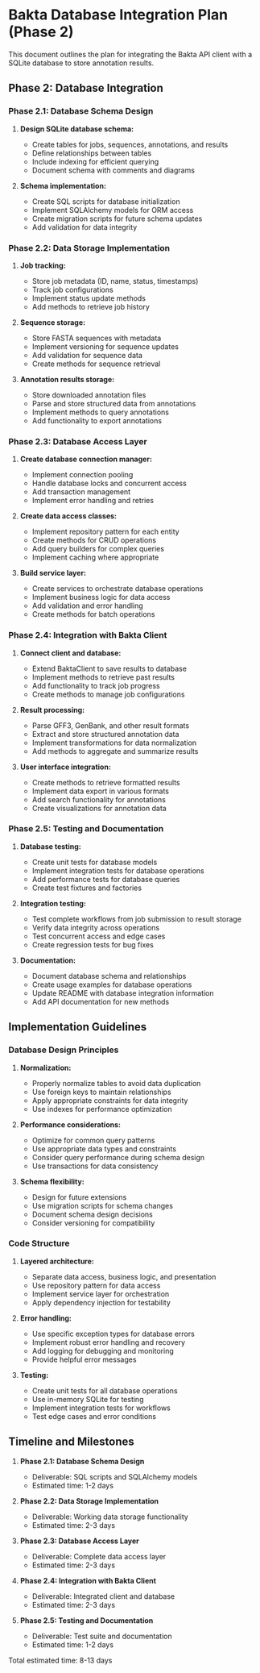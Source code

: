 # Bakta Database Integration Plan (Phase 2)

This document outlines the plan for integrating the Bakta API client with a SQLite database to store annotation results.

## Phase 2: Database Integration

### Phase 2.1: Database Schema Design

1. **Design SQLite database schema:**
   - Create tables for jobs, sequences, annotations, and results
   - Define relationships between tables
   - Include indexing for efficient querying
   - Document schema with comments and diagrams

2. **Schema implementation:**
   - Create SQL scripts for database initialization
   - Implement SQLAlchemy models for ORM access
   - Create migration scripts for future schema updates
   - Add validation for data integrity

### Phase 2.2: Data Storage Implementation

1. **Job tracking:**
   - Store job metadata (ID, name, status, timestamps)
   - Track job configurations
   - Implement status update methods
   - Add methods to retrieve job history

2. **Sequence storage:**
   - Store FASTA sequences with metadata
   - Implement versioning for sequence updates
   - Add validation for sequence data
   - Create methods for sequence retrieval

3. **Annotation results storage:**
   - Store downloaded annotation files
   - Parse and store structured data from annotations
   - Implement methods to query annotations
   - Add functionality to export annotations

### Phase 2.3: Database Access Layer

1. **Create database connection manager:**
   - Implement connection pooling
   - Handle database locks and concurrent access
   - Add transaction management
   - Implement error handling and retries

2. **Create data access classes:**
   - Implement repository pattern for each entity
   - Create methods for CRUD operations
   - Add query builders for complex queries
   - Implement caching where appropriate

3. **Build service layer:**
   - Create services to orchestrate database operations
   - Implement business logic for data access
   - Add validation and error handling
   - Create methods for batch operations

### Phase 2.4: Integration with Bakta Client

1. **Connect client and database:**
   - Extend BaktaClient to save results to database
   - Implement methods to retrieve past results
   - Add functionality to track job progress
   - Create methods to manage job configurations

2. **Result processing:**
   - Parse GFF3, GenBank, and other result formats
   - Extract and store structured annotation data
   - Implement transformations for data normalization
   - Add methods to aggregate and summarize results

3. **User interface integration:**
   - Create methods to retrieve formatted results
   - Implement data export in various formats
   - Add search functionality for annotations
   - Create visualizations for annotation data

### Phase 2.5: Testing and Documentation

1. **Database testing:**
   - Create unit tests for database models
   - Implement integration tests for database operations
   - Add performance tests for database queries
   - Create test fixtures and factories

2. **Integration testing:**
   - Test complete workflows from job submission to result storage
   - Verify data integrity across operations
   - Test concurrent access and edge cases
   - Create regression tests for bug fixes

3. **Documentation:**
   - Document database schema and relationships
   - Create usage examples for database operations
   - Update README with database integration information
   - Add API documentation for new methods

## Implementation Guidelines

### Database Design Principles

1. **Normalization:**
   - Properly normalize tables to avoid data duplication
   - Use foreign keys to maintain relationships
   - Apply appropriate constraints for data integrity
   - Use indexes for performance optimization

2. **Performance considerations:**
   - Optimize for common query patterns
   - Use appropriate data types and constraints
   - Consider query performance during schema design
   - Use transactions for data consistency

3. **Schema flexibility:**
   - Design for future extensions
   - Use migration scripts for schema changes
   - Document schema design decisions
   - Consider versioning for compatibility

### Code Structure

1. **Layered architecture:**
   - Separate data access, business logic, and presentation
   - Use repository pattern for data access
   - Implement service layer for orchestration
   - Apply dependency injection for testability

2. **Error handling:**
   - Use specific exception types for database errors
   - Implement robust error handling and recovery
   - Add logging for debugging and monitoring
   - Provide helpful error messages

3. **Testing:**
   - Create unit tests for all database operations
   - Use in-memory SQLite for testing
   - Implement integration tests for workflows
   - Test edge cases and error conditions

## Timeline and Milestones

1. **Phase 2.1: Database Schema Design**
   - Deliverable: SQL scripts and SQLAlchemy models
   - Estimated time: 1-2 days

2. **Phase 2.2: Data Storage Implementation**
   - Deliverable: Working data storage functionality
   - Estimated time: 2-3 days

3. **Phase 2.3: Database Access Layer**
   - Deliverable: Complete data access layer
   - Estimated time: 2-3 days

4. **Phase 2.4: Integration with Bakta Client**
   - Deliverable: Integrated client and database
   - Estimated time: 2-3 days

5. **Phase 2.5: Testing and Documentation**
   - Deliverable: Test suite and documentation
   - Estimated time: 1-2 days

Total estimated time: 8-13 days 